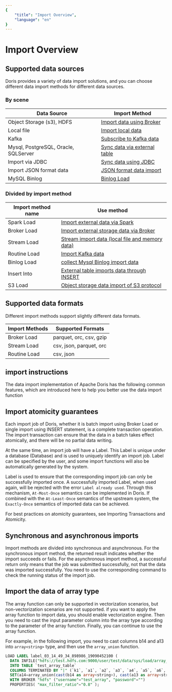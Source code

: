 ```yaml
---
{
    "title": "Import Overview",
    "language": "en"
}
---
```


<!-- 
Licensed to the Apache Software Foundation (ASF) under one
or more contributor license agreements.  See the NOTICE file
distributed with this work for additional information
regarding copyright ownership.  The ASF licenses this file
to you under the Apache License, Version 2.0 (the
"License"); you may not use this file except in compliance
with the License.  You may obtain a copy of the License at

  http://www.apache.org/licenses/LICENSE-2.0

Unless required by applicable law or agreed to in writing,
software distributed under the License is distributed on an
"AS IS" BASIS, WITHOUT WARRANTIES OR CONDITIONS OF ANY
KIND, either express or implied.  See the License for the
specific language governing permissions and limitations
under the License.
-->

# Import Overview

## Supported data sources

Doris provides a variety of data import solutions, and you can choose different data import methods for different data sources.

### By scene

| Data Source                          | Import Method                                                |
| ------------------------------------ | ------------------------------------------------------------ |
| Object Storage (s3), HDFS            | [Import data using Broker](./import-scenes/external-storage-load.md) |
| Local file                           | [Import local data](./import-scenes/local-file-load.md)    |
| Kafka                                | [Subscribe to Kafka data](./import-scenes/kafka-load.md)   |
| Mysql, PostgreSQL, Oracle, SQLServer | [Sync data via external table](./import-scenes/external-table-load.md) |
| Import via JDBC                      | [Sync data using JDBC](./import-scenes/jdbc-load.md)       |
| Import JSON format data              | [JSON format data import](./import-way/load-json-format.md) |
| MySQL Binlog                         | [Binlog Load](./import-way/binlog-load-manual.md)          |

### Divided by import method

| Import method name | Use method                                                   |
| ------------------ | ------------------------------------------------------------ |
| Spark Load         | [Import external data via Spark](./import-way/spark-load-manual.md) |
| Broker Load        | [Import external storage data via Broker](./import-way/broker-load-manual.md) |
| Stream Load        | [Stream import data (local file and memory data)](./import-way/stream-load-manual.md) |
| Routine Load       | [Import Kafka data](./import-way/routine-load-manual.md)   |
| Binlog Load        | [collect Mysql Binlog import data](./import-way/binlog-load-manual.md) |
| Insert Into        | [External table imports data through INSERT](./import-way/insert-into-manual.md) |
| S3 Load            | [Object storage data import of S3 protocol](./import-way/s3-load-manual.md) |

## Supported data formats

Different import methods support slightly different data formats.

| Import Methods | Supported Formats       |
| -------------- | ----------------------- |
| Broker Load    | parquet, orc, csv, gzip |
| Stream Load    | csv, json, parquet, orc |
| Routine Load   | csv, json               |

## import instructions

The data import implementation of Apache Doris has the following common features, which are introduced here to help you better use the data import function

## Import atomicity guarantees

Each import job of Doris, whether it is batch import using Broker Load or single import using INSERT statement, is a complete transaction operation. The import transaction can ensure that the data in a batch takes effect atomically, and there will be no partial data writing.

At the same time, an import job will have a Label. This Label is unique under a database (Database) and is used to uniquely identify an import job. Label can be specified by the user, and some import functions will also be automatically generated by the system.

Label is used to ensure that the corresponding import job can only be successfully imported once. A successfully imported Label, when used again, will be rejected with the error `Label already used`. Through this mechanism, `At-Most-Once` semantics can be implemented in Doris. If combined with the `At-Least-Once` semantics of the upstream system, the `Exactly-Once` semantics of imported data can be achieved.

For best practices on atomicity guarantees, see Importing Transactions and Atomicity.

## Synchronous and asynchronous imports

Import methods are divided into synchronous and asynchronous. For the synchronous import method, the returned result indicates whether the import succeeds or fails. For the asynchronous import method, a successful return only means that the job was submitted successfully, not that the data was imported successfully. You need to use the corresponding command to check the running status of the import job.

## Import the data of array type

The array function can only be supported in vectorization scenarios, but non-vectorization scenarios are not supported.
if you want to apply the array function to import data, you should enable vectorization engine. Then you need to cast the input parameter column into the array type according to the parameter of the array function. Finally, you can continue to use the array function.

For example, in the following import, you need to cast columns b14 and a13 into `array<string>` type, and then use the `array_union` function.

```sql
LOAD LABEL label_03_14_49_34_898986_19090452100 ( 
  DATA INFILE("hdfs://test.hdfs.com:9000/user/test/data/sys/load/array_test.data") 
  INTO TABLE `test_array_table` 
  COLUMNS TERMINATED BY "|" (`k1`, `a1`, `a2`, `a3`, `a4`, `a5`, `a6`, `a7`, `a8`, `a9`, `a10`, `a11`, `a12`, `a13`, `b14`) 
  SET(a14=array_union(cast(b14 as array<string>), cast(a13 as array<string>))) WHERE size(a2) > 270) 
  WITH BROKER "hdfs" ("username"="test_array", "password"="") 
  PROPERTIES( "max_filter_ratio"="0.8" );
```
